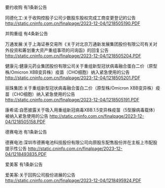 要约收购 有1条新公告 

同德化工:关于收购控股子公司少数股东股权完成工商变更登记的公告 http://static.cninfo.com.cn/finalpage/2023-12-04/1218505190.PDF 

并购重组 有4条新公告 

万通发展:关于上海证券交易所《关于对北京万通新发展集团股份有限公司有关对外投资和筹划重大资产重组事项的问询函》的回复公告 http://static.cninfo.com.cn/finalpage/2023-12-04/1218505204.PDF 

健康元:健康元药业集团股份有限公司关于重组新型冠状病毒融合蛋白二价（原型株/Omicron XBB变异株）疫苗（CHO细胞）纳入紧急使用的公告 http://static.cninfo.com.cn/finalpage/2023-12-04/1218505201.PDF 

丽珠集团:关于重组新型冠状病毒融合蛋白二价（原型株/Omicron XBB变异株）疫苗（CHO细胞）纳入紧急使用的公告 http://static.cninfo.com.cn/finalpage/2023-12-04/1218505191.PDF 

康希诺:自愿披露关于吸入用重组新冠病毒XBB.1.5变异株疫苗（5型腺病毒载体）被纳入紧急使用的公告 http://static.cninfo.com.cn/finalpage/2023-12-04/1218505158.PDF 

德赛电池 有1条新公告 

德赛电池:深圳市德赛电池科技股份有限公司向原股东配售股份并在主板上市配股提示性公告 http://static.cninfo.com.cn/finalpage/2023-12-04/1218493835.PDF 

爱美客 有1条新公告 

爱美客:关于回购公司股份进展的公告 http://static.cninfo.com.cn/finalpage/2023-12-04/1218495924.PDF 

